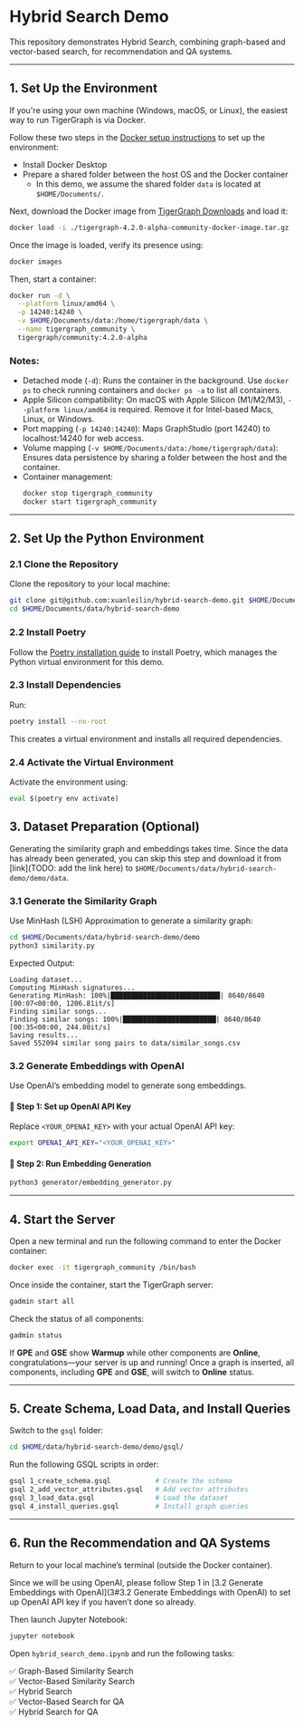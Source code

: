 # Hybrid Search Demo

This repository demonstrates Hybrid Search, combining graph-based and vector-based search, for recommendation and QA systems.

---

## 1. Set Up the Environment 

If you're using your own machine (Windows, macOS, or Linux), the easiest way to run TigerGraph is via Docker.

Follow these two steps in the [Docker setup instructions](https://github.com/tigergraph/ecosys/blob/master/demos/guru_scripts/docker/README.md) to set up the environment:

- Install Docker Desktop  
- Prepare a shared folder between the host OS and the Docker container  
  - In this demo, we assume the shared folder `data` is located at `$HOME/Documents/`.

Next, download the Docker image from [TigerGraph Downloads](https://dl.tigergraph.com/) and load it:

```bash
docker load -i ./tigergraph-4.2.0-alpha-community-docker-image.tar.gz
```

Once the image is loaded, verify its presence using:

```bash
docker images
```

Then, start a container:

```bash
docker run -d \
  --platform linux/amd64 \
  -p 14240:14240 \
  -v $HOME/Documents/data:/home/tigergraph/data \
  --name tigergraph_community \
  tigergraph/community:4.2.0-alpha
```

### Notes:
- Detached mode (`-d`): Runs the container in the background. Use `docker ps` to check running containers and `docker ps -a` to list all containers.
- Apple Silicon compatibility: On macOS with Apple Silicon (M1/M2/M3), `--platform linux/amd64` is required. Remove it for Intel-based Macs, Linux, or Windows.
- Port mapping (`-p 14240:14240`): Maps GraphStudio (port 14240) to localhost:14240 for web access.
- Volume mapping (`-v $HOME/Documents/data:/home/tigergraph/data`): Ensures data persistence by sharing a folder between the host and the container.
- Container management:
  ```bash
  docker stop tigergraph_community
  docker start tigergraph_community
  ```

---

## 2. Set Up the Python Environment

### 2.1 Clone the Repository
Clone the repository to your local machine:

```bash
git clone git@github.com:xuanleilin/hybrid-search-demo.git $HOME/Documents/data/hybrid-search-demo
cd $HOME/Documents/data/hybrid-search-demo
```

### 2.2 Install Poetry
Follow the [Poetry installation guide](https://python-poetry.org/docs/#installing-with-pipx) to install Poetry, which manages the Python virtual environment for this demo.

### 2.3 Install Dependencies
Run:

```bash
poetry install --no-root
```

This creates a virtual environment and installs all required dependencies.

### 2.4 Activate the Virtual Environment
Activate the environment using:

```bash
eval $(poetry env activate)
```

## 3. Dataset Preparation (Optional)
Generating the similarity graph and embeddings takes time. Since the data has already been generated, you can skip this step and download it from [link](TODO: add the link here) to `$HOME/Documents/data/hybrid-search-demo/demo/data`.

### 3.1 Generate the Similarity Graph
Use MinHash (LSH) Approximation to generate a similarity graph:
```bash
cd $HOME/Documents/data/hybrid-search-demo/demo
python3 similarity.py
```
Expected Output:
```
Loading dataset...
Computing MinHash signatures...
Generating MinHash: 100%|███████████████████████████| 8640/8640 [00:07<00:00, 1206.81it/s]
Finding similar songs...
Finding similar songs: 100%|███████████████████████| 8640/8640 [00:35<00:00, 244.80it/s]
Saving results...
Saved 552094 similar song pairs to data/similar_songs.csv
```

### 3.2 Generate Embeddings with OpenAI
Use OpenAI’s embedding model to generate song embeddings.

#### 🔹 Step 1: Set up OpenAI API Key
Replace `<YOUR_OPENAI_KEY>` with your actual OpenAI API key:
```bash
export OPENAI_API_KEY="<YOUR_OPENAI_KEY>"
```

#### 🔹 Step 2: Run Embedding Generation
```bash
python3 generator/embedding_generator.py
```

---

## 4. Start the Server

Open a new terminal and run the following command to enter the Docker container:

```bash
docker exec -it tigergraph_community /bin/bash
```

Once inside the container, start the TigerGraph server:

```bash
gadmin start all
```

Check the status of all components:  

```bash
gadmin status
```

If **GPE** and **GSE** show **Warmup** while other components are **Online**, congratulations—your server is up and running! Once a graph is inserted, all components, including **GPE** and **GSE**, will switch to **Online** status.

---

## 5. Create Schema, Load Data, and Install Queries  

Switch to the `gsql` folder:

```bash
cd $HOME/data/hybrid-search-demo/demo/gsql/
```

Run the following GSQL scripts in order:

```bash
gsql 1_create_schema.gsql           # Create the schema
gsql 2_add_vector_attributes.gsql   # Add vector attributes
gsql 3_load_data.gsql               # Load the dataset
gsql 4_install_queries.gsql         # Install graph queries
```

---

## 6. Run the Recommendation and QA Systems

Return to your local machine’s terminal (outside the Docker container).

Since we will be using OpenAI, please follow Step 1 in [3.2 Generate Embeddings with OpenAI](3#3.2 Generate Embeddings with OpenAI) to set up OpenAI API key if you haven’t done so already.

Then launch Jupyter Notebook:  

```bash
jupyter notebook
```

Open `hybrid_search_demo.ipynb` and run the following tasks:  

✅ Graph-Based Similarity Search  
✅ Vector-Based Similarity Search  
✅ Hybrid Search  
✅ Vector-Based Search for QA  
✅ Hybrid Search for QA  
